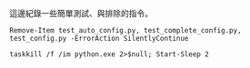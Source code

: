 ﻿這邊紀錄一些簡單測試、與排除的指令。

```
Remove-Item test_auto_config.py, test_complete_config.py, test_config.py -ErrorAction SilentlyContinue
```


```
taskkill /f /im python.exe 2>$null; Start-Sleep 2   
```